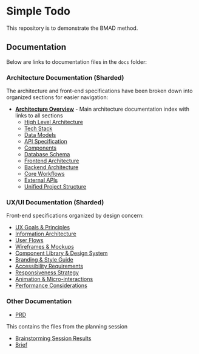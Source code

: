# Simple Todo

This repository is to demonstrate the BMAD method.

## Documentation

Below are links to documentation files in the `docs` folder:

### Architecture Documentation (Sharded)

The architecture and front-end specifications have been broken down into organized sections for easier navigation:

- **[Architecture Overview](docs/architecture/index.md)** - Main architecture documentation index with links to all sections
  - [High Level Architecture](docs/architecture/high-level-architecture.md)
  - [Tech Stack](docs/architecture/tech-stack.md)
  - [Data Models](docs/architecture/data-models.md)
  - [API Specification](docs/architecture/api-specification.md)
  - [Components](docs/architecture/components.md)
  - [Database Schema](docs/architecture/database-schema.md)
  - [Frontend Architecture](docs/architecture/frontend-architecture.md)
  - [Backend Architecture](docs/architecture/backend-architecture.md)
  - [Core Workflows](docs/architecture/core-workflows.md)
  - [External APIs](docs/architecture/external-apis.md)
  - [Unified Project Structure](docs/architecture/unified-project-structure.md)

### UX/UI Documentation (Sharded)

Front-end specifications organized by design concern:

- [UX Goals & Principles](docs/architecture/overall-ux-goals-principles.md)
- [Information Architecture](docs/architecture/information-architecture-ia.md)
- [User Flows](docs/architecture/user-flows.md)
- [Wireframes & Mockups](docs/architecture/wireframes-mockups.md)
- [Component Library & Design System](docs/architecture/component-library-design-system.md)
- [Branding & Style Guide](docs/architecture/branding-style-guide.md)
- [Accessibility Requirements](docs/architecture/accessibility-requirements.md)
- [Responsiveness Strategy](docs/architecture/responsiveness-strategy.md)
- [Animation & Micro-interactions](docs/architecture/animation-micro-interactions.md)
- [Performance Considerations](docs/architecture/performance-considerations.md)

### Other Documentation

- [PRD](docs/prd.md)

This contains the files from the planning session

- [Brainstorming Session Results](planning-files/brainstorming-session-results.md)
- [Brief](planning-files/brief.md)
